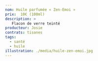 ```yaml
---
nom: Huile parfumée « Zen-Emoi »
prix:  10€ (100ml)
description: >
   Flacon de verre teinté
producteur: Josie
contrats: tisanes
tags: 
  - santé
  - huile
illustration: ./media/huile-zen-emoi.jpg
---
```


